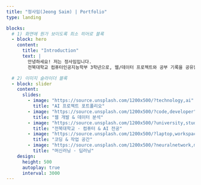 ```yaml
---
title: "정사임(Jeong Saim) | Portfolio"
type: landing

blocks:
  # 1) 화면에 뭔가 보이도록 최소 히어로 블록
  - block: hero
    content:
      title: "Introduction"
      text: |
        안녕하세요! 저는 정사임입니다.  
        전북대학교 컴퓨터인공지능학부 3학년으로, 웹/데이터 프로젝트와 공부 기록을 공유합니다.

  # 2) 이미지 슬라이더 블록
  - block: slider
    content:
      slides:
        - image: "https://source.unsplash.com/1200x500/?technology,ai"
          title: "AI 프로젝트 포트폴리오"
        - image: "https://source.unsplash.com/1200x500/?code,developer"
          title: "웹 개발 & 데이터 분석"
        - image: "https://source.unsplash.com/1200x500/?university,study"
          title: "전북대학교 · 컴퓨터 & AI 전공"
        - image: "https://source.unsplash.com/1200x500/?laptop,workspace"
          title: "코딩 & 작업 공간"
        - image: "https://source.unsplash.com/1200x500/?neuralnetwork,ml"
          title: "머신러닝 · 딥러닝" 
    design:
      height: 500
      autoplay: true
      interval: 3000
---
```

